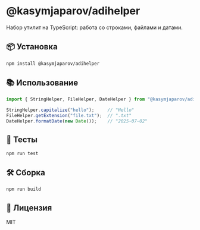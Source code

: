 # @kasymjaparov/adihelper

Набор утилит на TypeScript: работа со строками, файлами и датами.

## 📦 Установка

```bash
npm install @kasymjaparov/adihelper
```

## 📚 Использование

```ts
import { StringHelper, FileHelper, DateHelper } from "@kasymjaparov/adihelper";

StringHelper.capitalize("hello");     // "Hello"
FileHelper.getExtension("file.txt");  // ".txt"
DateHelper.formatDate(new Date());    // "2025-07-02"
```

## 🧪 Тесты

```bash
npm run test
```

## 🛠️ Сборка

```bash
npm run build
```

## 📜 Лицензия

MIT